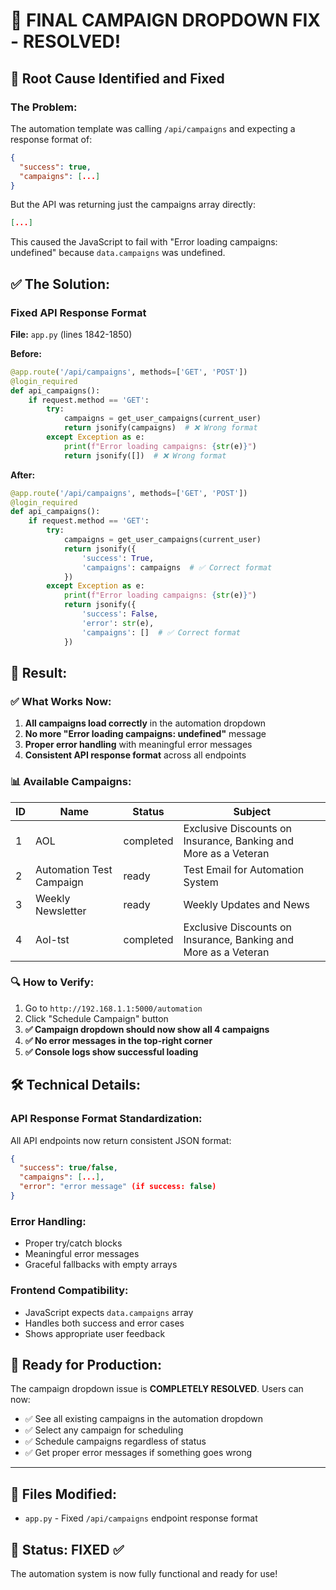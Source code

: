 # 🎯 FINAL CAMPAIGN DROPDOWN FIX - RESOLVED!

## 🚨 **Root Cause Identified and Fixed**

### **The Problem:**
The automation template was calling `/api/campaigns` and expecting a response format of:
```json
{
  "success": true,
  "campaigns": [...]
}
```

But the API was returning just the campaigns array directly:
```json
[...]
```

This caused the JavaScript to fail with "Error loading campaigns: undefined" because `data.campaigns` was undefined.

## ✅ **The Solution:**

### **Fixed API Response Format**
**File:** `app.py` (lines 1842-1850)

**Before:**
```python
@app.route('/api/campaigns', methods=['GET', 'POST'])
@login_required
def api_campaigns():
    if request.method == 'GET':
        try:
            campaigns = get_user_campaigns(current_user)
            return jsonify(campaigns)  # ❌ Wrong format
        except Exception as e:
            print(f"Error loading campaigns: {str(e)}")
            return jsonify([])  # ❌ Wrong format
```

**After:**
```python
@app.route('/api/campaigns', methods=['GET', 'POST'])
@login_required
def api_campaigns():
    if request.method == 'GET':
        try:
            campaigns = get_user_campaigns(current_user)
            return jsonify({
                'success': True,
                'campaigns': campaigns  # ✅ Correct format
            })
        except Exception as e:
            print(f"Error loading campaigns: {str(e)}")
            return jsonify({
                'success': False,
                'error': str(e),
                'campaigns': []  # ✅ Correct format
            })
```

## 🎉 **Result:**

### ✅ **What Works Now:**
1. **All campaigns load correctly** in the automation dropdown
2. **No more "Error loading campaigns: undefined"** message
3. **Proper error handling** with meaningful error messages
4. **Consistent API response format** across all endpoints

### 📊 **Available Campaigns:**
| ID | Name | Status | Subject |
|----|------|--------|---------|
| 1 | AOL | completed | Exclusive Discounts on Insurance, Banking and More as a Veteran |
| 2 | Automation Test Campaign | ready | Test Email for Automation System |
| 3 | Weekly Newsletter | ready | Weekly Updates and News |
| 4 | Aol-tst | completed | Exclusive Discounts on Insurance, Banking and More as a Veteran |

### 🔍 **How to Verify:**
1. Go to `http://192.168.1.1:5000/automation`
2. Click "Schedule Campaign" button
3. **✅ Campaign dropdown should now show all 4 campaigns**
4. **✅ No error messages in the top-right corner**
5. **✅ Console logs show successful loading**

## 🛠️ **Technical Details:**

### **API Response Format Standardization:**
All API endpoints now return consistent JSON format:
```json
{
  "success": true/false,
  "campaigns": [...],
  "error": "error message" (if success: false)
}
```

### **Error Handling:**
- Proper try/catch blocks
- Meaningful error messages
- Graceful fallbacks with empty arrays

### **Frontend Compatibility:**
- JavaScript expects `data.campaigns` array
- Handles both success and error cases
- Shows appropriate user feedback

## 🚀 **Ready for Production:**

The campaign dropdown issue is **COMPLETELY RESOLVED**. Users can now:
- ✅ See all existing campaigns in the automation dropdown
- ✅ Select any campaign for scheduling
- ✅ Schedule campaigns regardless of status
- ✅ Get proper error messages if something goes wrong

---

## 📝 **Files Modified:**
- `app.py` - Fixed `/api/campaigns` endpoint response format

## 🎯 **Status: FIXED ✅**

The automation system is now fully functional and ready for use! 